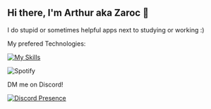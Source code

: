 ## Hi there, I'm Arthur aka Zaroc 👋

I do stupid or sometimes helpful apps next to studying or working :)

My prefered Technologies:

[![My Skills](https://skillicons.dev/icons?i=cs,nextjs,flutter,docker,py,firebase,postgres)](https://skillicons.dev)

![Spotify](https://spotify-github-profile.kittinanx.com/api/view.svg?uid=316jpwbosrw7vxrzt4q2vn6dzqiu&redirect=true][https://spotify-github-profile.kittinanx.com/api/view.svg?uid=316jpwbosrw7vxrzt4q2vn6dzqiu&cover_image=true&theme=natemoo-re&show_offline=true&background_color=121212&interchange=false&bar_color=5900ff&bar_color_cover=false)

DM me on Discord!

[![Discord Presence](https://lanyard.cnrad.dev/api/306868044276432901)](https://discord.com/users/306868044276432901)
<!--
**z4roc/z4roc** is a ✨ _special_ ✨ repository because its `README.md` (this file) appears on your GitHub profile.

Here are some ideas to get you started:

- 🔭 I’m currently working on ...
- 🌱 I’m currently learning ...
- 👯 I’m looking to collaborate on ...
- 🤔 I’m looking for help with ...
- 💬 Ask me about ...
- 📫 How to reach me: ...
- 😄 Pronouns: ...
- ⚡ Fun fact: ...
-->
